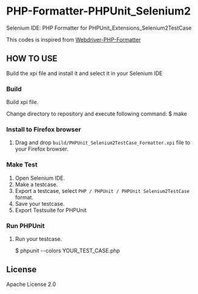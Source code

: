 PHP-Formatter-PHPUnit_Selenium2
===============================

Selenium IDE: PHP Formatter for PHPUnit_Extensions_Selenium2TestCase

This codes is inspired from [Webdriver-PHP-Formatter](https://github.com/jupeter/Webdriver-PHP-Formatter)

## HOW TO USE

Build the xpi file and install it and select it in your Selenium IDE 

### Build
Build xpi file.

Change directory to repository and execute following command:
	$ make


### Install to Firefox browser
1. Drag and drop `build/PHPUnit_Selenium2TestCase_Formatter.xpi` file to your Firefox browser.


### Make Test
1. Open Selenium IDE.
2. Make a testcase.
3. Export a testcase, select `PHP / PHPUnit / PHPUnit Selenium2TestCase` format.
4. Save your testcase.
5. Export Testsuite for PHPUnit  


### Run PHPUnit
1. Run your testcase.

	$ phpunit --colors YOUR_TEST_CASE.php


## License
Apache License 2.0
